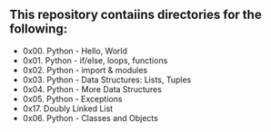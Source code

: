 ## This repository contaiins directories for the following:

* 0x00. Python - Hello, World
* 0x01. Python - if/else, loops, functions
* 0x02. Python - import & modules
* 0x03. Python - Data Structures: Lists, Tuples
* 0x04. Python - More Data Structures
* 0x05. Python - Exceptions
* 0x17. Doubly Linked List
* 0x06. Python - Classes and Objects
